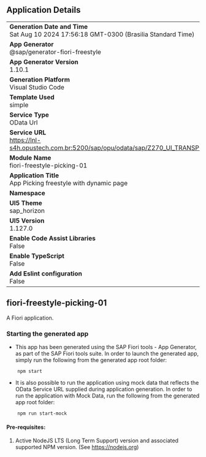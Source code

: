 ## Application Details
|               |
| ------------- |
|**Generation Date and Time**<br>Sat Aug 10 2024 17:56:18 GMT-0300 (Brasilia Standard Time)|
|**App Generator**<br>@sap/generator-fiori-freestyle|
|**App Generator Version**<br>1.10.1|
|**Generation Platform**<br>Visual Studio Code|
|**Template Used**<br>simple|
|**Service Type**<br>OData Url|
|**Service URL**<br>https://lnl-s4h.opustech.com.br:5200/sap/opu/odata/sap/Z270_UI_TRANSPORTE/
|**Module Name**<br>fiori-freestyle-picking-01|
|**Application Title**<br>App Picking freestyle with dynamic page|
|**Namespace**<br>|
|**UI5 Theme**<br>sap_horizon|
|**UI5 Version**<br>1.127.0|
|**Enable Code Assist Libraries**<br>False|
|**Enable TypeScript**<br>False|
|**Add Eslint configuration**<br>False|

## fiori-freestyle-picking-01

A Fiori application.

### Starting the generated app

-   This app has been generated using the SAP Fiori tools - App Generator, as part of the SAP Fiori tools suite.  In order to launch the generated app, simply run the following from the generated app root folder:

```
    npm start
```

- It is also possible to run the application using mock data that reflects the OData Service URL supplied during application generation.  In order to run the application with Mock Data, run the following from the generated app root folder:

```
    npm run start-mock
```

#### Pre-requisites:

1. Active NodeJS LTS (Long Term Support) version and associated supported NPM version.  (See https://nodejs.org)


